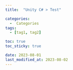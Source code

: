 ```yaml
---
title:  "Unity C# > Test" 

categories:
  -  Categories
tags:
  - [tag1, tag2]

toc: true
toc_sticky: true

date: 2023-08-01
last_modified_at: 2023-08-02
---
```

